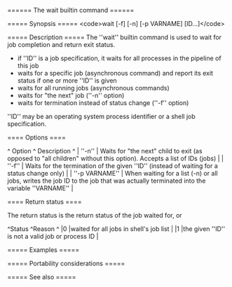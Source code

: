 ====== The wait builtin command ======

===== Synopsis =====
&lt;code&gt;wait [-f] [-n] [-p VARNAME] [ID...]&lt;/code&gt;

===== Description =====
The ''wait'' builtin command is used to wait for job completion and return exit status.

  * if ''ID'' is a job specification, it waits for all processes in the pipeline of this job
  * waits for a specific job (asynchronous command) and report its exit status if one or more ''ID'' is given
  * waits for all running jobs (asynchronous commands)
  * waits for &quot;the next&quot; job (''-n'' option)
  * waits for termination instead of status change (''-f'' option)

''ID'' may be an operating system process identifier or a shell job specification.

==== Options ====

^ Option          ^ Description                                                                                                                        ^
| ''-n''          | Waits for &quot;the next&quot; child to exit (as opposed to &quot;all children&quot; without this option). Accepts a list of IDs (jobs)                |
| ''-f''          | Waits for the termination of the given ''ID'' (instead of waiting for a status change only)                                        |
| ''-p VARNAME''  | When waiting for a list (-n) or all jobs, writes the job ID to the job that was actually terminated into the variable ''VARNAME''  |

==== Return status ====

The return status is the return status of the job waited for, or

^Status  ^Reason  ^
|0     |waited for all jobs in shell's job list  |
|1     |the given ''ID'' is not a valid job or process ID  |

===== Examples =====


===== Portability considerations =====


===== See also =====

